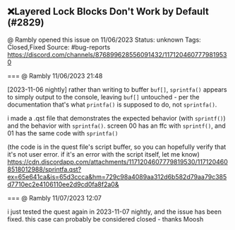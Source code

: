 ## ❌Layered Lock Blocks Don't Work by Default (#2829)
@ Rambly opened this issue on 11/06/2023
Status: unknown
Tags: Closed,Fixed
Source: #bug-reports https://discord.com/channels/876899628556091432/1171204607779819530


=== @ Rambly 11/06/2023 21:48

[2023-11-06 nightly] rather than writing to buffer `buf[]`, `sprintfa()` appears to simply output to the console, leaving `buf[]` untouched - per the documentation that's what `printfa()` is supposed to do, not `sprintfa()`.

i made a .qst file that demonstrates the expected behavior (with `sprintf()`) and the behavior with `sprintfa()`. screen 00 has an ffc with `sprintf()`, and 01 has the same code with `sprintfa()`

(the code is in the quest file's script buffer, so you can hopefully verify that it's not user error. if it's an error with the script itself, let me know)
https://cdn.discordapp.com/attachments/1171204607779819530/1171204608518012988/sprintfa.qst?ex=65e641ca&is=65d3ccca&hm=729c98a4089aa312d6b582d79aa79c385d7710ec2e4106110ee2d9cd0fa8f2a0&

=== @ Rambly 11/07/2023 12:07

i just tested the quest again in 2023-11-07 nightly, and the issue has been fixed. this case can probably be considered closed - thanks Moosh
